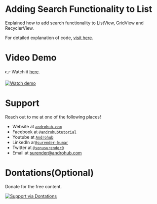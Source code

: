 # Adding Search Functionality to List
Explained how to add search functionality to ListView, GridView and RecyclerView.

For detailed explanation of code, [visit here](http://www.androhub.com/android-adding-search-functionality-list/).

# Video Demo
👉 Watch it <a href="https://youtu.be/xT7tzpPmfIk">here</a>.
<br>

[![Watch demo](http://i3.ytimg.com/vi/xT7tzpPmfIk/hqdefault.jpg)](https://youtu.be/xT7tzpPmfIk)

# Support
Reach out to me at one of the following places!

- Website at <a href="http://www.androhub.com/" target="_blank">`androhub.com`</a>
- Facebook at <a href="https://www.facebook.com/androhubtutorial/" target="_blank">`@androhubtutorial`</a>
- Youtube at <a href="https://www.youtube.com/channel/UCHJh3E9mtRzbM3WVVl9glJg" target="_blank">`Androhub`</a>
- LinkedIn ar<a href="https://www.linkedin.com/in/surender-kumar-681472a8?originalSubdomain=in" target="_blank">`@surender-kumar`</a>
- Twitter at <a href="https://twitter.com/sonusurender0/" target="_blank">`@sonusurender0`</a>
- Email at surender@androhub.com

# Dontations(Optional)
Donate for the free content.
<br>

[![Support via Dontations](https://www.paypalobjects.com/en_GB/i/btn/btn_donateCC_LG.gif)](https://www.paypal.com/cgi-bin/webscr?cmd=_donations&business=sonu.surendra0%40gmail.com&currency_code=USD&source=url)
